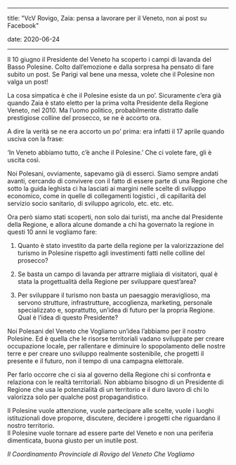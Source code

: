 
---  
title: "VcV Rovigo, Zaia: pensa a lavorare per il Veneto, non ai post su Facebook"

date: 2020-06-24

---



Il 10 giugno il Presidente del Veneto ha scoperto i campi di lavanda del Basso Polesine. Colto dall’emozione e dalla sorpresa ha pensato di fare subito un post. Se Parigi val bene una messa, volete che il Polesine non valga un post!

La cosa simpatica è che il Polesine esiste da un po’. Sicuramente c’era già quando Zaia è stato eletto per la prima volta Presidente della Regione Veneto, nel 2010. Ma l’uomo politico, probabilmente distratto dalle prestigiose colline del prosecco, se ne è accorto ora.

A dire la verità se ne era accorto un po’ prima: era infatti il 17 aprile quando usciva con la frase:

‘In Veneto abbiamo tutto, c’è anche il Polesine.’ Che ci volete fare, gli è uscita così.

Noi Polesani, ovviamente, sapevamo già di esserci. Siamo sempre andati avanti, cercando di convivere con il fatto di essere parte di una Regione che sotto la guida leghista ci ha lasciati ai margini nelle scelte di sviluppo economico, come in quelle di collegamenti logistici , di capillarità del servizio socio sanitario, di sviluppo agricolo, etc. etc. etc.

Ora però siamo stati scoperti, non solo dai turisti, ma anche dal Presidente della Regione, e allora alcune domande a chi ha governato la regione in questi 10 anni le vogliamo fare:

1. Quanto è stato investito da parte della regione per la valorizzazione del turismo in Polesine rispetto agli investimenti fatti nelle colline del prosecco?  
  

2. Se basta un campo di lavanda per attrarre migliaia di visitatori, qual è stata la progettualità della Regione per sviluppare quest’area?  
  

3. Per sviluppare il turismo non basta un paesaggio meraviglioso, ma servono strutture, infrastrutture, accoglienza, marketing, personale specializzato e, soprattutto, un’idea di futuro per la propria Regione. Qual è l’idea di questo Presidente?

Noi Polesani del Veneto che Vogliamo un’idea l’abbiamo per il nostro Polesine. Ed è quella che le risorse territoriali vadano sviluppate per creare occupazione locale, per rallentare e diminuire lo spopolamento delle nostre terre e per creare uno sviluppo realmente sostenibile, che progetti il presente e il futuro, non il tempo di una campagna elettorale.

Per farlo occorre che ci sia al governo della Regione chi si confronta e relaziona con le realtà territoriali. Non abbiamo bisogno di un Presidente di Regione che usa le potenzialità di un territorio e il duro lavoro di chi lo valorizza solo per qualche post propagandistico.

Il Polesine vuole attenzione, vuole partecipare alle scelte, vuole i luoghi istituzionali dove proporre, discutere, decidere i progetti che riguardano il nostro territorio.  
Il Polesine vuole tornare ad essere parte del Veneto e non una periferia dimenticata, buona giusto per un inutile post.

_Il Coordinamento Provinciale di Rovigo del Veneto Che Vogliamo_
